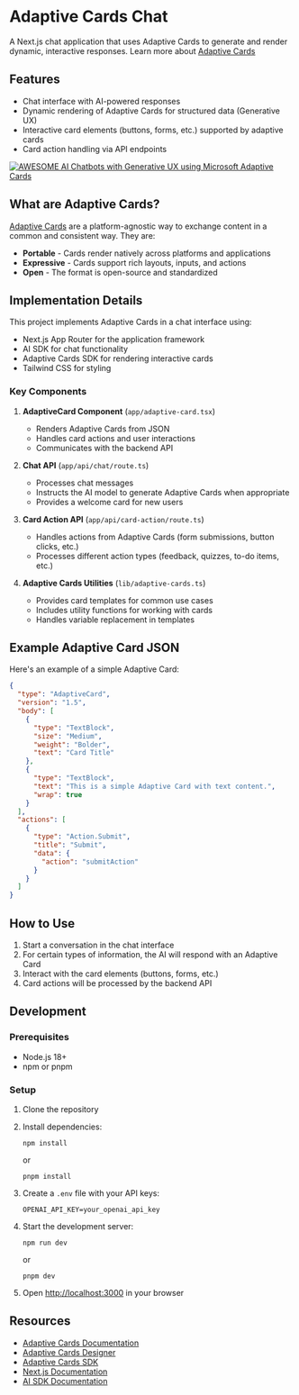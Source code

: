 # Adaptive Cards Chat

A Next.js chat application that uses Adaptive Cards to generate and render dynamic, interactive responses.
Learn more about [Adaptive Cards](https://adaptivecards.io/)

## Features
- Chat interface with AI-powered responses
- Dynamic rendering of Adaptive Cards for structured data (Generative UX)
- Interactive card elements (buttons, forms, etc.) supported by adaptive cards
- Card action handling via API endpoints

[![AWESOME AI Chatbots with Generative UX using Microsoft Adaptive Cards](https://github.com/user-attachments/assets/9b975776-445f-4c09-abd5-9826affd6eaf)](https://www.youtube.com/watch?v=HrGIL2Cgdrs)

## What are Adaptive Cards?

[Adaptive Cards](https://adaptivecards.io/) are a platform-agnostic way to exchange content in a common and consistent way. They are:

- **Portable** - Cards render natively across platforms and applications
- **Expressive** - Cards support rich layouts, inputs, and actions
- **Open** - The format is open-source and standardized

## Implementation Details

This project implements Adaptive Cards in a chat interface using:

- Next.js App Router for the application framework
- AI SDK for chat functionality
- Adaptive Cards SDK for rendering interactive cards
- Tailwind CSS for styling

### Key Components

1. **AdaptiveCard Component** (`app/adaptive-card.tsx`)
   - Renders Adaptive Cards from JSON
   - Handles card actions and user interactions
   - Communicates with the backend API

2. **Chat API** (`app/api/chat/route.ts`)
   - Processes chat messages
   - Instructs the AI model to generate Adaptive Cards when appropriate
   - Provides a welcome card for new users

3. **Card Action API** (`app/api/card-action/route.ts`)
   - Handles actions from Adaptive Cards (form submissions, button clicks, etc.)
   - Processes different action types (feedback, quizzes, to-do items, etc.)

4. **Adaptive Cards Utilities** (`lib/adaptive-cards.ts`)
   - Provides card templates for common use cases
   - Includes utility functions for working with cards
   - Handles variable replacement in templates

## Example Adaptive Card JSON

Here's an example of a simple Adaptive Card:

```json
{
  "type": "AdaptiveCard",
  "version": "1.5",
  "body": [
    {
      "type": "TextBlock",
      "size": "Medium",
      "weight": "Bolder",
      "text": "Card Title"
    },
    {
      "type": "TextBlock",
      "text": "This is a simple Adaptive Card with text content.",
      "wrap": true
    }
  ],
  "actions": [
    {
      "type": "Action.Submit",
      "title": "Submit",
      "data": {
        "action": "submitAction"
      }
    }
  ]
}
```

## How to Use

1. Start a conversation in the chat interface
2. For certain types of information, the AI will respond with an Adaptive Card
3. Interact with the card elements (buttons, forms, etc.)
4. Card actions will be processed by the backend API

## Development

### Prerequisites

- Node.js 18+
- npm or pnpm

### Setup

1. Clone the repository
2. Install dependencies:
   ```
   npm install
   ```
   or
   ```
   pnpm install
   ```

3. Create a `.env` file with your API keys:
   ```
   OPENAI_API_KEY=your_openai_api_key
   ```

4. Start the development server:
   ```
   npm run dev
   ```
   or
   ```
   pnpm dev
   ```

5. Open [http://localhost:3000](http://localhost:3000) in your browser

## Resources

- [Adaptive Cards Documentation](https://adaptivecards.io/documentation/)
- [Adaptive Cards Designer](https://adaptivecards.io/designer/)
- [Adaptive Cards SDK](https://www.npmjs.com/package/adaptivecards)
- [Next.js Documentation](https://nextjs.org/docs)
- [AI SDK Documentation](https://sdk.vercel.ai/docs)
